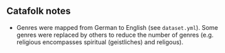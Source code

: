 Catafolk notes
--------------

- Genres were mapped from German to English (see `dataset.yml`). Some genres were replaced by others to reduce the number of genres (e.g. religious encompasses spiritual (geistliches) and religous).